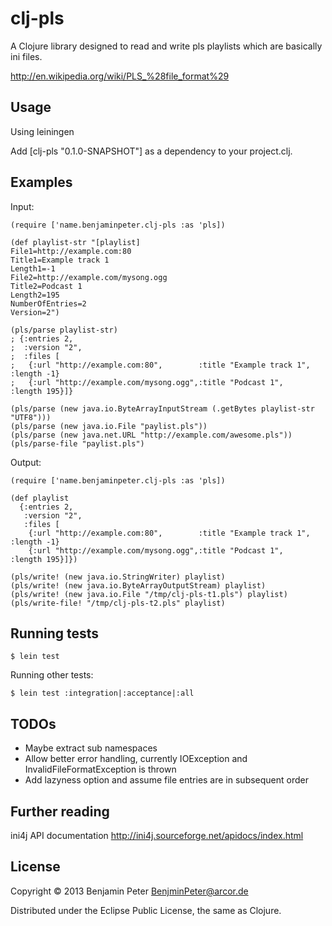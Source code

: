 # clj-pls

A Clojure library designed to read and write pls playlists which are
basically ini files.

http://en.wikipedia.org/wiki/PLS_%28file_format%29

## Usage

Using leiningen

Add [clj-pls "0.1.0-SNAPSHOT"] as a dependency to your project.clj.

## Examples

Input:

```
(require ['name.benjaminpeter.clj-pls :as 'pls])

(def playlist-str "[playlist]
File1=http://example.com:80
Title1=Example track 1
Length1=-1
File2=http://example.com/mysong.ogg
Title2=Podcast 1
Length2=195
NumberOfEntries=2
Version=2")

(pls/parse playlist-str)
; {:entries 2,
;  :version "2",
;  :files [
;   {:url "http://example.com:80",        :title "Example track 1", :length -1}
;   {:url "http://example.com/mysong.ogg",:title "Podcast 1",       :length 195}]}

(pls/parse (new java.io.ByteArrayInputStream (.getBytes playlist-str "UTF8")))
(pls/parse (new java.io.File "paylist.pls"))
(pls/parse (new java.net.URL "http://example.com/awesome.pls"))
(pls/parse-file "paylist.pls")
```

Output:

```
(require ['name.benjaminpeter.clj-pls :as 'pls])

(def playlist
  {:entries 2,
   :version "2",
   :files [
    {:url "http://example.com:80",        :title "Example track 1", :length -1}
    {:url "http://example.com/mysong.ogg",:title "Podcast 1",       :length 195}]})

(pls/write! (new java.io.StringWriter) playlist)
(pls/write! (new java.io.ByteArrayOutputStream) playlist)
(pls/write! (new java.io.File "/tmp/clj-pls-t1.pls") playlist)
(pls/write-file! "/tmp/clj-pls-t2.pls" playlist)
```

## Running tests

```
$ lein test
```

Running other tests:

```
$ lein test :integration|:acceptance|:all
```

## TODOs

* Maybe extract sub namespaces
* Allow better error handling, currently IOException and InvalidFileFormatException is thrown
* Add lazyness option and assume file entries are in subsequent order

## Further reading

ini4j API documentation http://ini4j.sourceforge.net/apidocs/index.html

## License

Copyright © 2013 Benjamin Peter <BenjminPeter@arcor.de>

Distributed under the Eclipse Public License, the same as Clojure.

